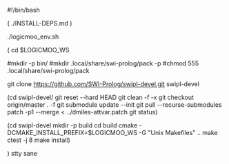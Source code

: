 #!/bin/bash

( ./INSTALL-DEPS.md )

./logicmoo_env.sh

(
cd $LOGICMOO_WS

#mkdir -p bin/
#mkdir .local/share/swi-prolog/pack -p
#chmod 555 .local/share/swi-prolog/pack

git clone https://github.com/SWI-Prolog/swipl-devel.git swipl-devel

(cd swipl-devel/
git reset --hard HEAD
git clean -f -x 
git checkout origin/master . -f
git submodule update --init
git pull --recurse-submodules
patch -p1 --merge < ../dmiles-attvar.patch
git status)

(cd swipl-devel
 mkdir -p build
 cd build
 cmake -DCMAKE_INSTALL_PREFIX=$LOGICMOO_WS -G "Unix Makefiles" ..
 make
 ctest -j 8
 make install)

)
stty sane

